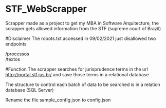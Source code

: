 # STF_WebScrapper
Scrapper made as a project to get my MBA in Software Arquitecture, the scrapper gets allowed information from the STF (supreme court of Brazil)

#Disclaimer
The robots.txt accessed in 09/02/2021 just disallowed two endpoints

/processos <br>
/textos

#Function
The scrapper searches for jurisprudence terms in the url http://portal.stf.jus.br/
and save those terms in a relational database

The structure to control each batch of data to be searched is in a relation database (SQL Server)

Rename the file sample_config.json to config.json



